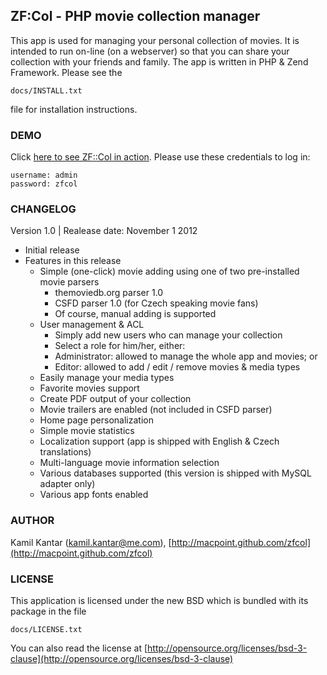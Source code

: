 ## ZF:Col - PHP movie collection manager ##
This app is used for managing your personal collection of movies. 
It is intended to run on-line (on a webserver) so that you can share
your collection with your friends and family. 
The app is written in PHP & Zend Framework. Please see the 

    docs/INSTALL.txt

file for installation instructions.

### DEMO ###
Click [here to see ZF::Col in action](http://macpoint.cz/demo). Please use these credentials to log in:

    username: admin
    password: zfcol


### CHANGELOG ###
Version 1.0 | Realease date: November 1 2012

* Initial release
* Features in this release
	* Simple (one-click) movie adding using one of two pre-installed movie parsers
		* themoviedb.org parser 1.0
		* CSFD parser 1.0 (for Czech speaking movie fans)
		* Of course, manual adding is supported
	* User management & ACL
        * Simply add new users who can manage your collection
        * Select a role for him/her, either:
        * Administrator: allowed to manage the whole app and movies; or
        * Editor: allowed to add / edit / remove movies & media types
    * Easily manage your media types
    * Favorite movies support
    * Create PDF output of your collection
    * Movie trailers are enabled (not included in CSFD parser)
    * Home page personalization
    * Simple movie statistics
    * Localization support (app is shipped with English & Czech translations)
    * Multi-language movie information selection
    * Various databases supported (this version is shipped with MySQL adapter only)
    * Various app fonts enabled

### AUTHOR ###
Kamil Kantar (kamil.kantar@me.com), [http://macpoint.github.com/zfcol](http://macpoint.github.com/zfcol)

### LICENSE ###
This application is licensed under the new BSD which is bundled with its package
in the file 

	docs/LICENSE.txt
	
You can also read the license at [http://opensource.org/licenses/bsd-3-clause](http://opensource.org/licenses/bsd-3-clause)